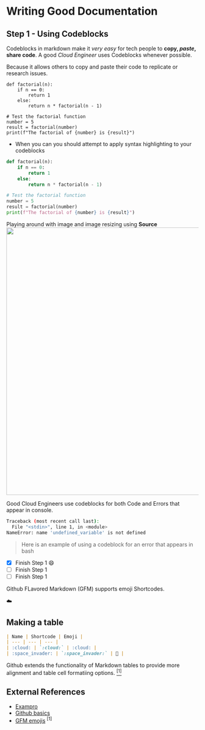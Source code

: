# Writing Good Documentation

## Step 1 - Using Codeblocks

Codeblocks in markdown make it *very easy* for tech people to **copy, _paste_, share code**.
A good _Cloud Engineer_ uses Codeblocks whenever possible.

Because it allows others to copy and paste their code to replicate or research issues.

```
def factorial(n):
    if n == 0:
        return 1
    else:
        return n * factorial(n - 1)

# Test the factorial function
number = 5
result = factorial(number)
print(f"The factorial of {number} is {result}")
```
- When you can you should attempt to apply syntax highlighting to your codeblocks

``` Python
def factorial(n):
    if n == 0:
        return 1
    else:
        return n * factorial(n - 1)

# Test the factorial function
number = 5
result = factorial(number)
print(f"The factorial of {number} is {result}")
```

Playing around with image and image resizing using **Source**
<img Width="700px" src="https://github.com/EmilioLombardi/github-docs-example/assets/143646360/ba8e2c95-215f-4400-8d63-70fe847a8d89"/>

Good Cloud Engineers use codeblocks for both Code and Errors that appear in console.


```bash
Traceback (most recent call last):
  File "<stdin>", line 1, in <module>
NameError: name 'undefined_variable' is not defined
```
>Here is an example of using a codeblock for an error that appears in bash


- [x] Finish Step 1 :smile:
- [ ] Finish Step 1
- [ ] Finish Step 1

Github FLavored Markdown (GFM) supports emoji Shortcodes.

:cloud:


## Making a table 
```md
| Name | Shortcode | Emoji |
| --- | --- | --- |
| :cloud: | `:cloud:` | :cloud: |
| :space_invader: | `:space_invader:` | 👾 |
```

Github extends the functionality of Markdown tables to provide more alignment and table cell formatiing options. [<sup>[1]</sup>](#external-references)







## External References

- [Exampro](https://www.exampro.co/)
- [Github basics](https://docs.github.com/en/get-started/writing-on-github/getting-started-with-writing-and-formatting-on-github/basic-writing-and-formatting-syntax#quoting-text)
- [GFM emojis](https://github.com/ikatyang/emoji-cheat-sheet) <sup>[1]</sup>
  
